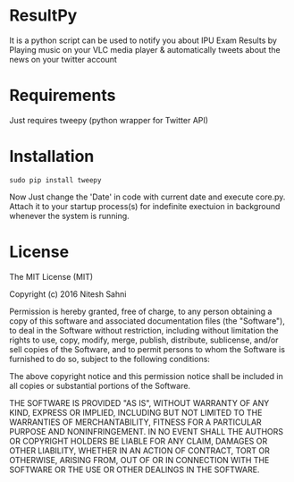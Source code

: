 # ResultPy
It is a python script can be used to notify you about IPU Exam Results by Playing music on your VLC media player &amp; automatically tweets about the news on your twitter account

# Requirements 
Just requires tweepy (python wrapper for Twitter API)

# Installation 
```
sudo pip install tweepy
```
Now Just change the 'Date' in code with current date and execute core.py.
Attach it to your startup process(s) for indefinite exectuion in background whenever the system is running.

# License
The MIT License (MIT)

Copyright (c) 2016 Nitesh Sahni

Permission is hereby granted, free of charge, to any person obtaining a copy
of this software and associated documentation files (the "Software"), to deal
in the Software without restriction, including without limitation the rights
to use, copy, modify, merge, publish, distribute, sublicense, and/or sell
copies of the Software, and to permit persons to whom the Software is
furnished to do so, subject to the following conditions:

The above copyright notice and this permission notice shall be included in all
copies or substantial portions of the Software.

THE SOFTWARE IS PROVIDED "AS IS", WITHOUT WARRANTY OF ANY KIND, EXPRESS OR
IMPLIED, INCLUDING BUT NOT LIMITED TO THE WARRANTIES OF MERCHANTABILITY,
FITNESS FOR A PARTICULAR PURPOSE AND NONINFRINGEMENT. IN NO EVENT SHALL THE
AUTHORS OR COPYRIGHT HOLDERS BE LIABLE FOR ANY CLAIM, DAMAGES OR OTHER
LIABILITY, WHETHER IN AN ACTION OF CONTRACT, TORT OR OTHERWISE, ARISING FROM,
OUT OF OR IN CONNECTION WITH THE SOFTWARE OR THE USE OR OTHER DEALINGS IN THE
SOFTWARE.


